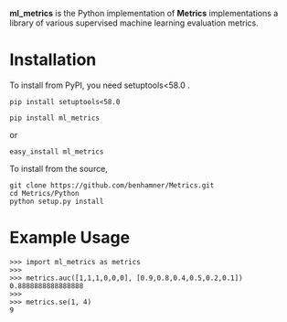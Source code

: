 **ml_metrics** is the Python implementation of **Metrics** implementations a library of various supervised machine learning evaluation metrics.

Installation
============

To install from PyPI, you need setuptools<58.0 . 

```
pip install setuptools<58.0
```

```
pip install ml_metrics
```
or 
```
easy_install ml_metrics
```

To install from the source,
```
git clone https://github.com/benhamner/Metrics.git
cd Metrics/Python
python setup.py install
```

Example Usage
=============

```
>>> import ml_metrics as metrics
>>>
>>> metrics.auc([1,1,1,0,0,0], [0.9,0.8,0.4,0.5,0.2,0.1])
0.8888888888888888
>>>
>>> metrics.se(1, 4)
9
```

